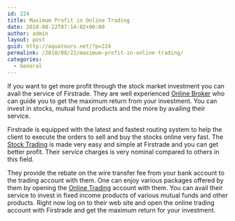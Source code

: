 ```yaml
---
id: 224
title: Maximum Profit in Online Trading
date: 2010-08-22T07:14:02+00:00
author: admin
layout: post
guid: http://aquatours.net/?p=224
permalink: /2010/08/22/maximum-profit-in-online-trading/
categories:
  - General
---
```

If you want to get more profit through the stock market investment you can avail the service of Firstrade. They are well experienced [Online Broker](http://www.firstrade.com/) who can guide you to get the maximum return from your investment. You can invest in stocks, mutual fund products and the more by availing their service.

Firstrade is equipped with the latest and fastest routing system to help the client to execute the orders to sell and buy the stocks online very fast. The [Stock Trading](http://www.firstrade.com/) is made very easy and simple at Firstrade and you can get better profit. Their service charges is very nominal compared to others in this field.

They provide the rebate on the wire transfer fee from your bank account to the trading account with them. One can enjoy various packages offered by them by opening the [Online Trading](http://www.firstrade.com/) account with them. You can avail their service to invest in fixed income products of various mutual funds and other products. Right now log on to their web site and open the online trading account with Firstrade and get the maximum return for your investment.